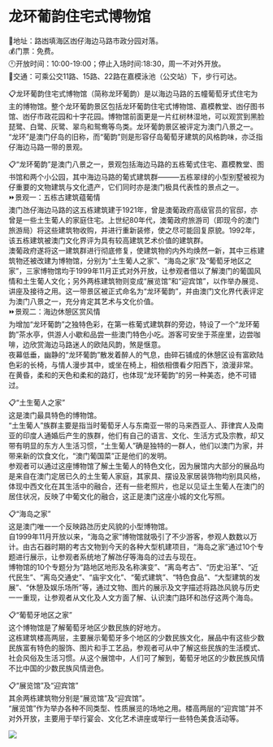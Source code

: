 # 龙环葡韵住宅式博物馆  
📍地址：路凼填海区凼仔海边马路市政分园对落。  
💰门票：免费。  
🕛开放时间：10:00-19:00；停止入场时间:18:30，周一不对外开放。  
🚌交通：可乘公交11路、15路、22路在嘉模泳池（公交站）下，步行可达。  
  
📋龙环葡韵住宅式博物馆（简称龙环葡韵）是以海边马路的五幢葡萄牙式住宅为主的博物馆。整个龙环葡韵景区包括龙环葡韵住宅式博物馆、嘉模教堂、凼仔图书馆、凼仔市政花园和十字花园。博物馆前面更是一片红树林湿地，可以观赏到黑脸琵鹭、白鹭、灰鹭、翠鸟和鸳鸯等鸟类。龙环葡韵景区被评定为澳门八景之一。  
“龙环”是澳门仔岛的旧称，而“葡韵”则是形容仔岛葡萄牙建筑的风格韵味，亦泛指仔海边马路一带的景观。  
  
📋“龙环葡韵”是澳门八景之一，景观包括海边马路的五栋葡式住宅、嘉模教堂、图书馆和两个小公园，其中海边马路的葡式建筑群———五栋翠绿的小型别墅被视为仔重要的文物建筑与文化遗产，它们同时亦是澳门极具代表性的景点之一。  
⏩景观一：五栋古建筑蕴葡情  
 澳门氹仔海边马路的这五栋建筑建于1921年，曾是澳葡政府高级官员的官邸，亦曾是一些土生葡人的家庭住宅。上世纪80年代，澳葡政府旅游司（即现今的澳门旅游局）将这些建筑物收购，并进行重新装修，使之尽可能回复原貌。1992年，该五栋建筑被澳门文化界评为具有较高建筑艺术价值的建筑群。  
澳葡政府遂将这一建筑群进行彻底修复，使建筑物的内外均焕然一新，其中三栋建筑物还被改建为博物馆，分别为“土生葡人之家”、“海岛之家”及“葡萄牙地区之家”，三家博物馆均于1999年11月正式对外开放，让参观者借以了解澳门的葡国风情和土生葡人文化；另外两栋建筑物则变成“展览馆”和“迎宾馆”，以作举办展览、讲座及接待之用。这一带景区被正式命名为“龙环葡韵”，并由澳门文化界代表评定为澳门八景之一，充分肯定其艺术与文化价值。  
⏩景观二：海边休憩区赏风情  
为增加“龙环葡韵”之独特色彩，在第一栋葡式建筑群的旁边，特设了一个“龙环葡韵”茶水亭，供游人小歇和品尝一些澳门特色小吃。游客可安坐于茶座里，边尝咖啡，边欣赏海边马路迷人的欧陆风韵，煞是惬意。  
夜幕低垂，幽静的“龙环葡韵”散发着醉人的气息，由碎石铺成的休憩区设有富欧陆色彩的长椅，与情人漫步其中，或坐在椅上，相依相偎看夕阳西下，浪漫非常。  
在黄昏，柔和的天色和柔和的路灯，也体现“龙环葡韵”的另一种美态，绝不可错过。  
  
📋“土生葡人之家”  
这是澳门最具特色的博物馆。  
“土生葡人”族群主要是指当时葡萄牙人与东南亚一带的马来西亚人、菲律宾人及南亚的印度人通婚后产生的族群，他们有自己的语言、文化、生活方式及宗教，却又带有明显的东方人生活习惯，“土生葡人”确是独特的一群人，他们以澳门为家，并带来新的饮食文化，“澳门葡国菜”正是他们的发明。  
参观者可以通过这座博物馆了解土生葡人的特色文化，因为展馆内大部分的展品均是来自在澳门定居已久的土生葡人家庭，其家具、摆设及家居装饰物均别具风格，体现中西文化在其生活中的融合，还有一些老照片，也足以见证土生葡人在澳门的居住状况，反映了中葡文化的融合，这正是澳门这座小城的文化写照。  
  
📋“海岛之家”  
这是澳门唯一一个反映路氹历史风貌的小型博物馆。  
自1999年11月开放以来，“海岛之家”博物馆就吸引了不少游客，参观人数数以万计。由古石器时期的考古文物到今天的各种大型机建项目，“海岛之家”通过10个专题进行展示，让参观者系统地了解氹仔等海岛的过去与现在。  
博物馆的10个专题分为“路地区地形及名称演变”、“离岛考古”、“历史沿革”、“近代民生”、“离岛交通史”、“庙宇文化”、“葡式建筑”、“特色食品”、“大型建筑的发展”、“休憩及娱乐场所”等，通过文物、图片的展示及文字描述将路氹风貌与历史一一重现，让参观者从文化及人文方面了解、认识澳门路环和氹仔这两个海岛。  
  
📋“葡萄牙地区之家”  
这个博物馆是了解葡萄牙地区少数民族的好地方。  
这栋建筑楼高两层，主要展示葡萄牙多个地区的少数民族文化，展品中有这些少数民族富有特色的服饰、图片和手工艺品，参观者可从中了解这些民族的生活模式、社会风俗及生活习惯。从这个展馆中，人们可了解到，葡萄牙地区的少数民族风情不比中国的少数民族风情逊色。  
  
📋“展览馆”及“迎宾馆”  
其余两栋建筑物分别是“展览馆”及“迎宾馆”。  
“展览馆”作为举办各种不同类型、性质展览的场地之用。楼高两层的“迎宾馆”并不对外开放，主要用于举行宴会、文化艺术讲座或举行一些特色美食活动等。  
  
![](https://raw.gitmirror.com/szqq0512/Pic/main/img/202201212156368.png)  